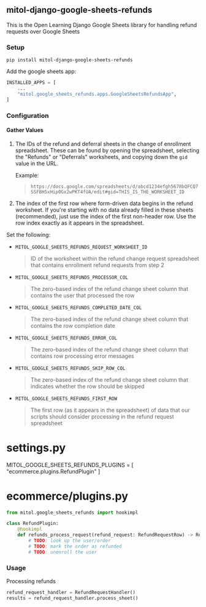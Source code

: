 mitol-django-google-sheets-refunds
---

This is the Open Learning Django Google Sheets library for handling refund requests over Google Sheets
### Setup
`pip install mitol-django-google-sheets-refunds`

Add the google sheets app:

```python
INSTALLED_APPS = [
    ...
    "mitol.google_sheets_refunds.apps.GoogleSheetsRefundsApp",
]
```

### Configuration

#### Gather Values


1. The IDs of the refund and deferral sheets in the change of enrollment spreadsheet. These can
    be found by opening the spreadsheet, selecting the "Refunds" or "Deferrals" worksheets, and
    copying down the `gid` value in the URL.
    
    Example: 
      > `https://docs.google.com/spreadsheets/d/abcd1234efgh5678bQFCQ7SSFBH5xHip0Gx2wPKT4fUA/edit#gid=THIS_IS_THE_WORKSHEET_ID`
1. The index of the first row where form-driven data begins in the refund worksheet.
    If you're starting with no data already filled in these sheets (recommended), just use the index
    of the first non-header row. Use the row index exactly as it appears in the spreadsheet.


Set the following:

- `MITOL_GOOGLE_SHEETS_REFUNDS_REQUEST_WORKSHEET_ID`
  > ID of the worksheet within the refund change request spreadsheet that contains enrollment refund requests from step 2

- `MITOL_GOOGLE_SHEETS_REFUNDS_PROCESSOR_COL` 
  > The zero-based index of the refund change sheet column that contains the user that processed the row

- `MITOL_GOOGLE_SHEETS_REFUNDS_COMPLETED_DATE_COL`
  > The zero-based index of the refund change sheet column that contains the row completion date

- `MITOL_GOOGLE_SHEETS_REFUNDS_ERROR_COL`
  > The zero-based index of the refund change sheet column that contains row processing error messages

- `MITOL_GOOGLE_SHEETS_REFUNDS_SKIP_ROW_COL`
  > The zero-based index of the refund change sheet column that indicates whether the row should be skipped

- `MITOL_GOOGLE_SHEETS_REFUNDS_FIRST_ROW`
  > The first row (as it appears in the spreadsheet) of data that our scripts should consider processing in the refund request spreadsheet

# settings.py

MITOL_GOOGLE_SHEETS_REFUNDS_PLUGINS = [
    "ecommerce.plugins.RefundPlugin"
]

# ecommerce/plugins.py
```python
from mitol.google_sheets_refunds import hookimpl

class RefundPlugin:
    @hookimpl
    def refunds_process_request(refund_request: RefundRequestRow) -> RefundResult:
        # TODO: look up the user/order
        # TODO: mark the order as refunded
        # TODO: unenroll the user
```
### Usage
Processing refunds
```python
refund_request_handler = RefundRequestHandler()
results = refund_request_handler.process_sheet()
```